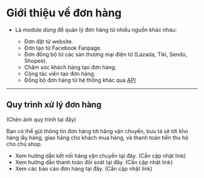 # Giới thiệu về đơn hàng

* Là module dùng để quản lý đơn hàng từ nhiều nguồn khác nhau:

  * Đơn đặt từ website.
  * Đơn tạo từ Facebook Fanpage.
  * Đơn đồng bộ từ các sàn thương mại điện tử \(Lazada, Tiki, Sendo, Shopee\).
  * Chăm sóc khách hàng tạo đơn hàng.
  * Cộng tác viên tạo đơn hàng.
  * Đồng bộ đơn hàng từ hệ thống khác qua [API](https://developers.nhanh.vn/)

--- 

## Quy trình xử lý đơn hàng

(Chèn ảnh quy trình tại đây)

Bạn có thể gửi thông tin đơn hàng tới hãng vận chuyển, bưu tá sẽ tới kho hàng lấy hàng, giao hãng cho khách mua hàng, và thanh toán tiền thu hộ cho chủ shop.

* Xem hướng dẫn kết nối hãng vận chuyển tại đây. (Cần cập nhật link)
* Xem hướng dẫn thanh toán đối soát tại đây.  (Cần cập nhật link)
* Xem các báo cáo đơn hàng tại đây. (Cần cập nhật link)
